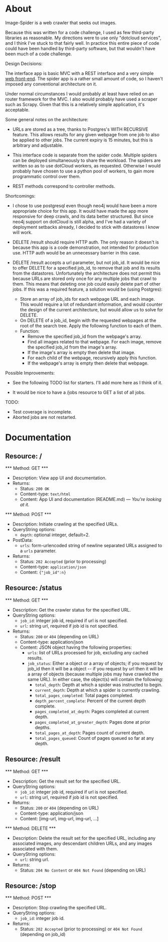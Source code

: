 About
=====

Image-Spider is a web crawler that seeks out images.

Because this was written for a code challenge, I used as few third-party
libraries as reasonable. My directions were to use only "dotcloud services", and
I think I've stuck to that fairly well. In practice this entire piece of code
could have been handled by third-party software, but that wouldn't have been
much of a code challenge.

Design Decisions:

The interface app is basic MVC with a REST interface and a very simple
[web front-end](http://imagespider-bkaplan.dotcloud.com/). The spider app is
a rather small amount of code, so I haven't imposed any conventional
architecture on it.

Under normal circumstances I would probably at least have relied on an router
framework for the MVC. I also would probably have used a scraper such as Scrapy.
Given that this is a relatively simple application, it's acceptable.

Some general notes on the architecture:

* URLs are stored as a tree, thanks to Postgres's WITH RECURSIVE feature. This
  allows results for any given webpage from one job to also be applied to other
  jobs. The current expiry is 15 minutes, but this is arbitrary and adjustable.

* This interface code is separate from the spider code. Multiple spiders can be
  deployed simultaneously to share the workload. The spiders are written so as
  to use dotCloud workers, as requested. Otherwise I would probably have chosen
  to use a python pool of workers, to gain more programmatic control over them.

* REST methods correspond to controller methods.

Shortcomings:

* I chose to use postgresql even though neo4j would have been a more appropriate
  choice for this app. It would have made the app more responsive for deep
  crawls, and its data better structured. But since neo4j support on dotCloud is
  still alpha, and I've had a variety of deployment setbacks already, I decided
  to stick with datastores I know will work.

* DELETE /result should require HTTP auth. The only reason it doesn't is because
  this app is a code demonstration, not intended for production use. HTTP auth
  would be an unnecessary barrier in this case.

* DELETE /result accepts a url parameter, but not job_id. It would be nice to
  offer DELETE for a specified job_id, to remove that job and its results from
  the datastores. Unfortunately the architecture does not permit this because
  URLs are stored only once for any multiple jobs that crawl to them. This means
  that deleting one job could easily delete part of other jobs. If this was
  a required feature, a solution would be (using Postgres):
    * Store an array of job_ids for each webpage URL and each image. This would
      require a lot of redundant information, and would counter the design of
      the current architecture, but would allow us to solve for DELETE.
    * On DELETE of a job_id, begin with the requested webpages at the root of
      the search tree. Apply the following function to each of them.
    * Function:
        * Remove the specified job_id from the webpage's array.
        * Find all images related to that webpage. For each image, remove the
          specified job_id from the image's array.
        * If the image's array is empty then delete that image.
        * For each child of the webpage, recursively apply this function.
        * If the webpage's array is empty then delete that webpage.

Possible Improvements:

* See the following TODO list for starters. I'll add more here as I think of it.

* It would be nice to have a /jobs resource to GET a list of all jobs.

TODO:

* Test coverage is incomplete.
* Aborted jobs are not restarted.

Documentation
=============

Resource: /
-----------

*** Method: GET ***

* Description: View app UI and documentation.
* Returns:
    * Status: `200 OK`
    * Content-type: `text/html`
    * Content: App UI and documentation (README.md) &mdash;
      *You're looking at it.*

*** Method: POST ***

* Description: Initiate crawling at the specified URLs.
* QueryString options:
    * `depth`: optional integer, default=2.
* PostData:
    * `urls`: form-urlencoded string of newline separated URLs
  assigned to a `urls` parameter.
* Returns:
    * Status: `202 Accepted` (prior to processing)
    * Content-type: `application/json`
    * Content: `{"job_id":n}`


Resource: /status
-----------------

*** Method: GET ***

* Description: Get the crawler status for the specified URL.
* QueryString options:
    * `job_id`: integer job id, required if url is not specified.
    * `url`: string url, required if job id is not specified.
* Returns:
    * Status: `200` or `404` (depending on URL)
    * Content-type: application/json
    * Content: JSON object having the following properties:
        * `urls`: list of URLs processed for job, excluding any cached results.
        * `job_status`: Either a object or a array of objects; if you request by
                        job_id then it will be a object -- if you request by url
                        then it will be a array of objects (because multiple
                        jobs may have crawled the same URL). In either case, the
                        object(s) will contain the following:
            * `total_depth`: Depth at which a spider was instructed to begin.
            * `current_depth`: Depth at which a spider is currently crawling.
            * `total_pages_completed`: Total pages completed.
            * `depth_percent_complete`: Percent of the current depth complete.
            * `pages_completed_at_depth`: Pages completed at current depth.
            * `pages_completed_at_greater_depth`: Pages done at prior depths.
            * `total_pages_at_depth`: Pages count of current depth.
            * `total_pages_queued`: Count of pages queued so far at any depth.


Resource: /result
-----------------

*** Method: GET ***

* Description: Get the result set for the specified URL.
* QueryString options:
    * `job_id`: integer job id, required if url is not specified.
    * `url`: string url, required if job id is not specified.
* Returns:
    * Status: `200` or `404` (depending on URL)
    * Content-type: application/json
    * Content: [img-url, img-url, img-url, &hellip;]

*** Method: DELETE ***

* Description: Delete the result set for the specified URL, including any
               associated images, any descendant children URLs, and any images
               associated with them.
* QueryString options:
    * `url`: string url.
* Returns:
    * Status: `204 No Content` or `404 Not Found` (depending on URL)

Resource: /stop
---------------

*** Method: POST ***

* Description: Stop crawling the specified URL.
* QueryString options:
    * `job_id`: integer job id.
* Returns:
    * Status: `202 Accepted` (prior to processing) or `404 Not Found` (depending
      on job_id)
